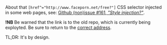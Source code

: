 About that `[href^="http://www.faceporn.net/free?"]` CSS selector injected in some web pages, see: [Github (non)issue #161, _"Style injection?"_](https://github.com/chrisaljoudi/uBlock/issues/161).

**!NB** Be warned that the link is to the old repo, which is currently being exployted.  Be sure to return to the [correct address](https://github.com/gorhill/uBlock/).

TL;DR: It's by design.